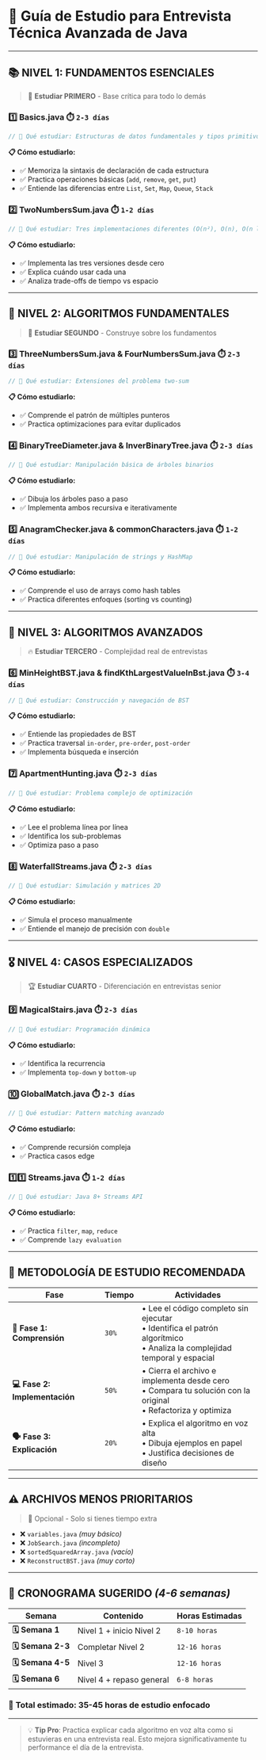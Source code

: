 # 🎯 Guía de Estudio para Entrevista Técnica Avanzada de Java

---

## 📚 **NIVEL 1: FUNDAMENTOS ESENCIALES** 
> 🚀 **Estudiar PRIMERO** - Base crítica para todo lo demás

### 1️⃣ **Basics.java** ⏱️ `2-3 días`
```java
// 🎯 Qué estudiar: Estructuras de datos fundamentales y tipos primitivos
```
**📋 Cómo estudiarlo:**
- ✅ Memoriza la sintaxis de declaración de cada estructura
- ✅ Practica operaciones básicas (`add`, `remove`, `get`, `put`)
- ✅ Entiende las diferencias entre `List`, `Set`, `Map`, `Queue`, `Stack`

### 2️⃣ **TwoNumbersSum.java** ⏱️ `1-2 días`
```java
// 🎯 Qué estudiar: Tres implementaciones diferentes (O(n²), O(n), O(n log n))
```
**📋 Cómo estudiarlo:**
- ✅ Implementa las tres versiones desde cero
- ✅ Explica cuándo usar cada una
- ✅ Analiza trade-offs de tiempo vs espacio

---

## 🔧 **NIVEL 2: ALGORITMOS FUNDAMENTALES**
> 💪 **Estudiar SEGUNDO** - Construye sobre los fundamentos

### 3️⃣ **ThreeNumbersSum.java & FourNumbersSum.java** ⏱️ `2-3 días`
```java
// 🎯 Qué estudiar: Extensiones del problema two-sum
```
**📋 Cómo estudiarlo:**
- ✅ Comprende el patrón de múltiples punteros
- ✅ Practica optimizaciones para evitar duplicados

### 4️⃣ **BinaryTreeDiameter.java & InverBinaryTree.java** ⏱️ `2-3 días`
```java
// 🎯 Qué estudiar: Manipulación básica de árboles binarios
```
**📋 Cómo estudiarlo:**
- ✅ Dibuja los árboles paso a paso
- ✅ Implementa ambos recursiva e iterativamente

### 5️⃣ **AnagramChecker.java & commonCharacters.java** ⏱️ `1-2 días`
```java
// 🎯 Qué estudiar: Manipulación de strings y HashMap
```
**📋 Cómo estudiarlo:**
- ✅ Comprende el uso de arrays como hash tables
- ✅ Practica diferentes enfoques (sorting vs counting)

---

## 🚀 **NIVEL 3: ALGORITMOS AVANZADOS**
> 🔥 **Estudiar TERCERO** - Complejidad real de entrevistas

### 6️⃣ **MinHeightBST.java & findKthLargestValueInBst.java** ⏱️ `3-4 días`
```java
// 🎯 Qué estudiar: Construcción y navegación de BST
```
**📋 Cómo estudiarlo:**
- ✅ Entiende las propiedades de BST
- ✅ Practica traversal `in-order`, `pre-order`, `post-order`
- ✅ Implementa búsqueda e inserción

### 7️⃣ **ApartmentHunting.java** ⏱️ `2-3 días`
```java
// 🎯 Qué estudiar: Problema complejo de optimización
```
**📋 Cómo estudiarlo:**
- ✅ Lee el problema línea por línea
- ✅ Identifica los sub-problemas
- ✅ Optimiza paso a paso

### 8️⃣ **WaterfallStreams.java** ⏱️ `2-3 días`
```java
// 🎯 Qué estudiar: Simulación y matrices 2D
```
**📋 Cómo estudiarlo:**
- ✅ Simula el proceso manualmente
- ✅ Entiende el manejo de precisión con `double`

---

## 🎖️ **NIVEL 4: CASOS ESPECIALIZADOS**
> 🏆 **Estudiar CUARTO** - Diferenciación en entrevistas senior

### 9️⃣ **MagicalStairs.java** ⏱️ `2-3 días`
```java
// 🎯 Qué estudiar: Programación dinámica
```
**📋 Cómo estudiarlo:**
- ✅ Identifica la recurrencia
- ✅ Implementa `top-down` y `bottom-up`

### 🔟 **GlobalMatch.java** ⏱️ `2-3 días`
```java
// 🎯 Qué estudiar: Pattern matching avanzado
```
**📋 Cómo estudiarlo:**
- ✅ Comprende recursión compleja
- ✅ Practica casos edge

### 1️⃣1️⃣ **Streams.java** ⏱️ `1-2 días`
```java
// 🎯 Qué estudiar: Java 8+ Streams API
```
**📋 Cómo estudiarlo:**
- ✅ Practica `filter`, `map`, `reduce`
- ✅ Comprende `lazy evaluation`

---

## 🎯 **METODOLOGÍA DE ESTUDIO RECOMENDADA**

| **Fase** | **Tiempo** | **Actividades** |
|----------|------------|-----------------|
| **📖 Fase 1: Comprensión** | `30%` | • Lee el código completo sin ejecutar<br>• Identifica el patrón algorítmico<br>• Analiza la complejidad temporal y espacial |
| **💻 Fase 2: Implementación** | `50%` | • Cierra el archivo e implementa desde cero<br>• Compara tu solución con la original<br>• Refactoriza y optimiza |
| **🗣️ Fase 3: Explicación** | `20%` | • Explica el algoritmo en voz alta<br>• Dibuja ejemplos en papel<br>• Justifica decisiones de diseño |

---

## ⚠️ **ARCHIVOS MENOS PRIORITARIOS**
> 📝 Opcional - Solo si tienes tiempo extra

- ❌ `variables.java` *(muy básico)*
- ❌ `JobSearch.java` *(incompleto)*
- ❌ `sortedSquaredArray.java` *(vacío)*
- ❌ `ReconstructBST.java` *(muy corto)*

---

## 📅 **CRONOGRAMA SUGERIDO** *(4-6 semanas)*

| **Semana** | **Contenido** | **Horas Estimadas** |
|------------|---------------|---------------------|
| **🗓️ Semana 1** | Nivel 1 + inicio Nivel 2 | `8-10 horas` |
| **🗓️ Semana 2-3** | Completar Nivel 2 | `12-16 horas` |
| **🗓️ Semana 4-5** | Nivel 3 | `12-16 horas` |
| **🗓️ Semana 6** | Nivel 4 + repaso general | `6-8 horas` |

### 🎯 **Total estimado: 35-45 horas de estudio enfocado**

---

> 💡 **Tip Pro**: Practica explicar cada algoritmo en voz alta como si estuvieras en una entrevista real. Esto mejora significativamente tu performance el día de la entrevista.
